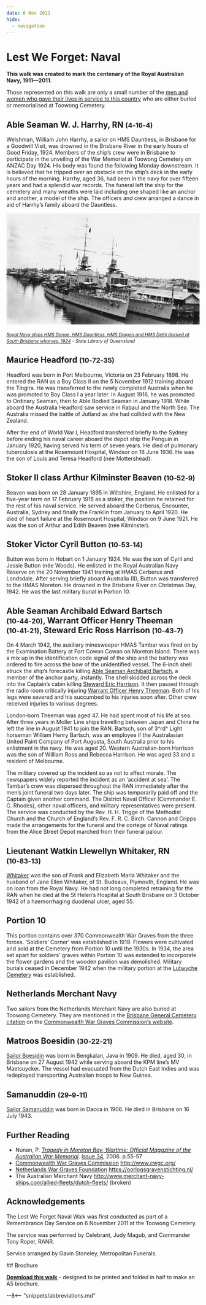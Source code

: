 ```yaml
---
date: 6 Nov 2011
hide:
  - navigation
---
```


# Lest We Forget: Naval  

**This walk was created to mark the centenary of the Royal Australian Navy, 1911—2011.**

Those represented on this walk are only a small number of the [men and women who gave their lives in service to this country](https://www.cwgc.org/find-records/find-war-dead/search-results/?CemeteryExact=true&Cemetery=BRISBANE%20GENERAL%20(TOOWONG)%20CEMETERY&Size=100&Page=1) who are either buried or memorialised at Toowong Cemetery.

<!-- imange and caption 
Royal Australian Navy Official Badge Design of 1949
-->

## Able Seaman W. J. Harrhy, RN <small>(4‑16‑4)</small>

Welshman, William John Harrhy, a sailor on HMS Dauntless, in Brisbane for a Goodwill Visit, was drowned in the Brisbane River in the early hours of Good Friday, 1924. Members of the ship’s crew were in Brisbane to participate in the unveiling of the War Memorial at Toowong Cemetery on ANZAC Day 1924. His body was found the following Monday downstream. It is believed that he tripped over an obstacle on the ship’s deck in the early hours of the morning. Harrhy, aged 36, had been in the navy for over fifteen years and had a splendid war records. The funeral left the ship for the cemetery and many wreaths were laid including one shaped like an anchor and another, a model of the ship. The officers and crew arranged a dance in aid of Harrhy’s family aboard the Dauntless.

![](../assets/docked-naval-ships-1924.jpg)

*<small>[Royal Navy ships HMS Danae, HMS Dauntless, HMS Dragon and HMS Delhi docked at South Brisbane wharves, 1924](http://onesearch.slq.qld.gov.au/permalink/f/1upgmng/slq_alma21220252580002061) - State Library of Queensland </small>*

## Maurice Headford <small>(10‑72‑35)</small>

Headford was born in Port Melbourne, Victoria on 23 February 1898. He entered the RAN as a Boy Class II on the 5 November 1912 training aboard the Tingira. He was transferred to the newly completed Australia when he was promoted to Boy Class I a year later. In August 1916, he was promoted to Ordinary Seaman, then to Able Bodied Seaman in January 1918. While aboard the Australia Headford saw service in Rabaul and the North Sea. The Australia missed the battle of Jutland as she had collided with the New Zealand. 

After the end of World War I, Headford transferred briefly to the Sydney before ending his naval career aboard the depot ship the Penguin in January 1920, having served his term of seven years. He died of pulmonary tuberculosis at the Rosemount Hospital, Windsor on 18 June 1936. He was the son of Louis and Teresa Headford (née Mottershead).

## Stoker II class Arthur Kilminster Beaven <small>(10‑52‑9)</small>

Beaven was born on 28 January 1895 in Wiltshire, England. He enlisted for a five-year term on 17 February 1915 as a stoker, the position he retained for the rest of his naval service. He served aboard the Cerberus, Encounter, Australia, Sydney and finally the Franklin from January to April 1920. He died of heart failure at the Rosemount Hospital, Windsor on 9 June 1921. He was the son of Arthur and Edith Beaven (née Kilminster).

## Stoker Victor Cyril Button <small>(10‑53‑14)</small>

Button was born in Hobart on 1 January 1924. He was the son of Cyril and Jessie Button (née Woods). He enlisted in the Royal Australian Navy Reserve on the 20 November 1941 training at HMAS Cerberus and Londsdale. After serving briefly aboard Australia (II), Button was transferred to the HMAS Moreton. He drowned in the Brisbane River on Christmas Day, 1942. He was the last military burial in Portion 10.

## Able Seaman Archibald Edward Bartsch <small>(10‑44‑20)</small>, Warrant Officer Henry Theeman <small>(10‑41‑21)</small>, Steward Eric Ross Harrison <small>(10‑43‑7)</small>

On 4 March 1942, the auxiliary minesweeper HMAS Tambar was fired on by the Examination Battery at Fort Cowan Cowan on Moreton Island. There was a mix up in the identification code signal of the ship and the battery was ordered to fire across the bow of the unidentified vessel. The 6‑inch shell struck the ship’s forecastle killing [Able Seaman Archibald Bartsch](https://www.cwgc.org/find-records/find-war-dead/casualty-details/2242895/archibald-edward-bartsch/), a member of the anchor party, instantly. The shell skidded across the deck into the Captain’s cabin killing [Steward Eric Harrison](https://www.cwgc.org/find-records/find-war-dead/casualty-details/2242927/eric-ross-harrison/). It then passed through the radio room critically injuring [Warrant Officer Henry Theeman](https://www.cwgc.org/find-records/find-war-dead/casualty-details/2242980/henry-theeman/). Both of his legs were severed and his succumbed to his injuries soon after. Other crew received injuries to various degrees.

London‑born Theeman was aged 47. He had spent most of his life at sea. After three years in Moller Line ships travelling between Japan and China he left the line in August 1941 to join the RAN. Bartsch, son of 3^rd^ Light horseman William Henry Bartsch, was an employee if the Australasian United Paint Company of Port Augusta, South Australia prior to his enlistment in the navy. He was aged 20. Western Australian‑born Harrison was the son of William Ross and Rebecca Harrison. He was aged 33 and a resident of Melbourne.

The military covered up the incident so as not to affect morale. The newspapers widely reported the incident as an ‘accident at sea’. The Tambar’s crew was dispersed throughout the RAN immediately after the men’s joint funeral two days later. The ship was temporarily paid off and the Captain given another command. The District Naval Officer (Commander E. C. Rhodes), other naval officers, and military representatives were present. The service was conducted by the Rev. H. H. Trigge of the Methodist Church and the Church of England’s Rev. F. R. C. Birch. Cannon and Cripps made the arrangements for the funeral and the cortege of Naval ratings from the Alice Street Depot marched from their funeral palour.

## Lieutenant Watkin Llewellyn Whitaker, RN <small>(10‑83‑13)</small>

[Whitaker](https://www.cwgc.org/find-records/find-war-dead/casualty-details/2242991/watkin-llewellyn-whitaker/) was the son of Frank and Elizabeth Maria Whitaker and the husband of Jane Ellen Whitaker, of St. Budeaux, Plymouth, England. He was on loan from the Royal Navy. He had not long completed retraining for the RAN when he died at the St Helen’s Hospital at South Brisbane on 3 October 1942 of a haemorrhaging duodenal ulcer, aged 55.

## Portion 10

This portion contains over 370 Commonwealth War Graves from the three forces. ‘Soldiers’ Corner’ was established in 1919. Flowers were cultivated and sold at the Cemetery from Portion 10 until the 1930s. In 1934, the area set apart for soldiers’ graves within Portion 10 was extended to incorporate the flower gardens and the wooden pavilion was demolished. Military burials ceased in December 1942 when the military portion at the [Lutwyche Cemetery](https://www.brisbane.qld.gov.au/community-and-safety/community-support/cemeteries/lutwyche-cemetery) was established.

## Netherlands Merchant Navy 

Two sailors from the Netherlands Merchant Navy are also buried at Toowong Cemetery. They are mentioned in the [Brisbane General Cemetery citation](https://www.cwgc.org/visit-us/find-cemeteries-memorials/cemetery-details/13707/brisbane-general-toowong-cemetery/) on the [Commonwealth War Graves Commission’s website](https://www.cwgc.org).

## Matroos Boesidin <small>(30‑22‑21)</small>

[Sailor Boesidin](https://www.cwgc.org/find-records/find-war-dead/casualty-details/7510728/boesidien/) was born in Bengkalan, Java in 1909. He died, aged 30, in Brisbane on 27 August 1942 while serving aboard the KPM line’s MV Maetsuycker. The vessel had evacuated from the Dutch East Indies and was redeployed transporting Australian troops to New Guinea.

## Samanuddin <small>(29‑9‑11)</small>

[Sailor Samanuddin](https://oorlogsgravenstichting.nl/persoon/133335/samanuddin) was born in Dacca in 1906. He died in Brisbane on 16 July 1943.

## Further Reading

- Nunan, P. *[Tragedy in Moreton Bay, Wartime: Official Magazine of the Australian War Memorial](https://www.awm.gov.au/wartime).* [Issue 34](https://www.awm.gov.au/shop/item/1328272734), 2006. p.55-57
- [Commonwealth War Graves Commission](http://www.cwgc.org/) http://www.cwgc.org/
- [Netherlands War Graves Foundation](https://oorlogsgravenstichting.nl) https://oorlogsgravenstichting.nl/
- The Australian Merchant Navy http://www.merchant-navy-ships.com/allied-fleets/dutch-fleets/ (broken)

## Acknowledgements 

The Lest We Forget Naval Walk was first conducted as part of a Remembrance Day Service on 6 November 2011 at the Toowong Cemetery. 

The service was performed by Celebrant, Judy Magub, and Commander Tony Roper, RANR. 

Service arranged by Gavin Stoneley, Metropolitan Funerals.

<div class="noprint" markdown="1">
## Brochure

**[Download this walk](../assets/guides/lest-we-forget-navy.pdf)** - designed to be printed and folded in half to make an A5 brochure.

</div>

--8<-- "snippets/abbreviations.md"
